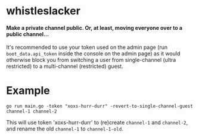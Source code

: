 # whistleslacker
#### Make a private channel public. Or, at least, moving everyone over to a public channel...

It's recommended to use your token used on the admin page (run `boot_data.api_token` inside the console on the admin page) as it would otherwise block you from switching a user from single-channel (ultra restricted) to a multi-channel (restricted) guest.

# Example

```
go run main.go -token "xoxs-hurr-durr" -revert-to-single-channel-guest channel-1 channel-2
```

This will use token 'xoxs-hurr-durr' to (re)create `channel-1` and `channel-2`, and rename the old `channel-1` to `channel-1-old`.
